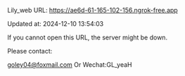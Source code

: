 Lily_web URL: https://ae6d-61-165-102-156.ngrok-free.app

Updated at: 2024-12-10 13:54:03

If you cannot open this URL, the server might be down.

Please contact: 

goley04@foxmail.com Or Wechat:GL_yeaH